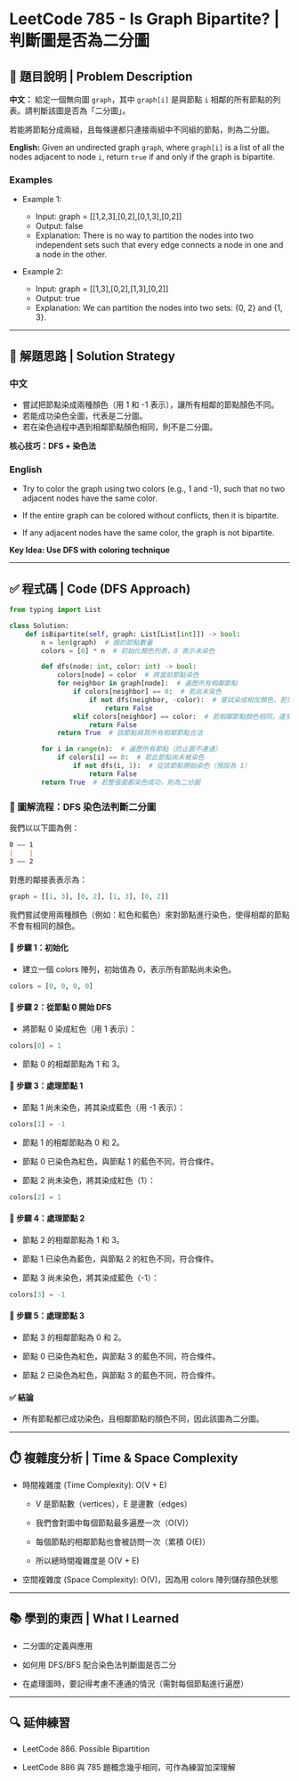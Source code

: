 # LeetCode 785 - Is Graph Bipartite? | 判斷圖是否為二分圖

## 📘 題目說明 | Problem Description

**中文：**
給定一個無向圖 `graph`，其中 `graph[i]` 是與節點 `i` 相鄰的所有節點的列表。請判斷該圖是否為「二分圖」。

若能將節點分成兩組，且每條邊都只連接兩組中不同組的節點，則為二分圖。

**English:**
Given an undirected graph `graph`, where `graph[i]` is a list of all the nodes adjacent to node `i`, return `true` if and only if the graph is bipartite.

### Examples

- Example 1:

    - Input: graph = [[1,2,3],[0,2],[0,1,3],[0,2]]
    - Output: false
    - Explanation: There is no way to partition the nodes into two independent sets such that every edge connects a node in one and a node in the other.

- Example 2:
    - Input: graph = [[1,3],[0,2],[1,3],[0,2]]
    - Output: true
    - Explanation: We can partition the nodes into two sets: {0, 2} and {1, 3}.

---

## 🧠 解題思路 | Solution Strategy

### 中文
- 嘗試把節點染成兩種顏色（用 1 和 -1 表示），讓所有相鄰的節點顏色不同。
- 若能成功染色全圖，代表是二分圖。
- 若在染色過程中遇到相鄰節點顏色相同，則不是二分圖。

**核心技巧：DFS + 染色法**

### English
- Try to color the graph using two colors (e.g., 1 and -1), such that no two adjacent nodes have the same color.

- If the entire graph can be colored without conflicts, then it is bipartite.

- If any adjacent nodes have the same color, the graph is not bipartite.

**Key Idea: Use DFS with coloring technique**

---

## ✅ 程式碼 | Code (DFS Approach)

```python
from typing import List

class Solution:
    def isBipartite(self, graph: List[List[int]]) -> bool:
        n = len(graph)  # 圖的節點數量
        colors = [0] * n  # 初始化顏色列表，0 表示未染色

        def dfs(node: int, color: int) -> bool:
            colors[node] = color  # 將當前節點染色
            for neighbor in graph[node]:  # 遍歷所有相鄰節點
                if colors[neighbor] == 0:  # 若尚未染色
                    if not dfs(neighbor, -color):  # 嘗試染成相反顏色，若失敗則回傳 False
                        return False
                elif colors[neighbor] == color:  # 若相鄰節點顏色相同，違反二分圖定義
                    return False
            return True  # 該節點與其所有相鄰節點合法

        for i in range(n):  # 遍歷所有節點（防止圖不連通）
            if colors[i] == 0:  # 若此節點尚未被染色
                if not dfs(i, 1):  # 從該節點開始染色（預設為 1）
                    return False
        return True  # 若整張圖都染色成功，則為二分圖

```

### 🎨 圖解流程：DFS 染色法判斷二分圖
我們以以下圖為例：
```markdown
0 —— 1
|    |
3 —— 2
```
對應的鄰接表表示為：
```python
graph = [[1, 3], [0, 2], [1, 3], [0, 2]]
```
我們嘗試使用兩種顏色（例如：紅色和藍色）來對節點進行染色，使得相鄰的節點不會有相同的顏色。

#### 🧭 步驟 1：初始化
- 建立一個 colors 陣列，初始值為 0，表示所有節點尚未染色。
```python
colors = [0, 0, 0, 0]
```
#### 🧭 步驟 2：從節點 0 開始 DFS
- 將節點 0 染成紅色（用 1 表示）：
```python
colors[0] = 1
```
- 節點 0 的相鄰節點為 1 和 3。

#### 🧭 步驟 3：處理節點 1
- 節點 1 尚未染色，將其染成藍色（用 -1 表示）：
```python
colors[1] = -1
```
- 節點 1 的相鄰節點為 0 和 2。

- 節點 0 已染色為紅色，與節點 1 的藍色不同，符合條件。

- 節點 2 尚未染色，將其染成紅色（1）：
```python
colors[2] = 1
```
#### 🧭 步驟 4：處理節點 2
- 節點 2 的相鄰節點為 1 和 3。

- 節點 1 已染色為藍色，與節點 2 的紅色不同，符合條件。

- 節點 3 尚未染色，將其染成藍色（-1）：
```python
colors[3] = -1
```
#### 🧭 步驟 5：處理節點 3
- 節點 3 的相鄰節點為 0 和 2。

- 節點 0 已染色為紅色，與節點 3 的藍色不同，符合條件。

- 節點 2 已染色為紅色，與節點 3 的藍色不同，符合條件。

#### ✅ 結論
- 所有節點都已成功染色，且相鄰節點的顏色不同，因此該圖為二分圖。

---

## ⏱️ 複雜度分析 | Time & Space Complexity
- 時間複雜度 (Time Complexity): O(V + E)
    - V 是節點數（vertices），E 是邊數（edges）

    - 我們會對圖中每個節點最多遍歷一次（O(V)）

    - 每個節點的相鄰節點也會被訪問一次（累積 O(E)）

    - 所以總時間複雜度是 O(V + E)

- 空間複雜度 (Space Complexity): O(V)，因為用 colors 陣列儲存顏色狀態

---

## 📚 學到的東西 | What I Learned
- 二分圖的定義與應用

- 如何用 DFS/BFS 配合染色法判斷圖是否二分

- 在處理圖時，要記得考慮不連通的情況（需對每個節點進行遍歷）

---

## 🔍 延伸練習
- LeetCode 886. Possible Bipartition

- LeetCode 886 與 785 題概念幾乎相同，可作為練習加深理解